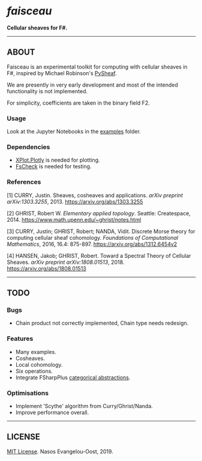 # _faisceau_

**Cellular sheaves for F#.**

---

## ABOUT

Faisceau is an experimental toolkit for computing with cellular sheaves in F#, inspired by Michael Robinson's [PySheaf](https://github.com/kb1dds/pysheaf).

We are presently in very early development and most of the intended functionality is not implemented.

For simplicity, coefficients are taken in the binary field F2.

### Usage

Look at the Jupyter Notebooks in the [examples](examples) folder.

### Dependencies

- [XPlot.Plotly](https://fslab.org/XPlot/) is needed for plotting.
- [FsCheck](https://fscheck.github.io/FsCheck/) is needed for testing.

### References

[1] CURRY, Justin. Sheaves, cosheaves and applications. _arXiv preprint arXiv:1303.3255_, 2013. <https://arxiv.org/abs/1303.3255>

[2] GHRIST, Robert W. _Elementary applied topology_. Seattle: Createspace, 2014. <https://www.math.upenn.edu/~ghrist/notes.html>

[3] CURRY, Justin; GHRIST, Robert; NANDA, Vidit. Discrete Morse theory for computing cellular sheaf cohomology. _Foundations of Computational Mathematics_, 2016, 16.4: 875-897. <https://arxiv.org/abs/1312.6454v2>

[4] HANSEN, Jakob; GHRIST, Robert. Toward a Spectral Theory of Cellular Sheaves. _arXiv preprint arXiv:1808.01513_, 2018. <https://arxiv.org/abs/1808.01513>

---

## TODO

### Bugs

- Chain product not correctly implemented, Chain type needs redesign.

### Features

- Many examples.
- Cosheaves.
- Local cohomology.
- Six operations.
- Integrate FSharpPlus [categorical abstractions](https://fsprojects.github.io/FSharpPlus/abstractions.html).

### Optimisations

- Implement 'Scythe' algorithm from Curry/Ghrist/Nanda.
- Improve performance overall.

---

## LICENSE

[MIT License](../master/LICENSE). Nasos Evangelou-Oost, 2019.

